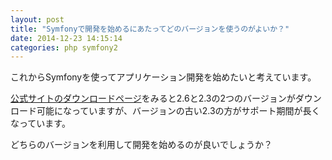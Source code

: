 ```yaml
---
layout: post
title: "Symfonyで開発を始めるにあたってどのバージョンを使うのがよいか？"
date: 2014-12-23 14:15:14
categories: php symfony2
---
```

<p>これからSymfonyを使ってアプリケーション開発を始めたいと考えています。</p>

<p><a href="http://symfony.com/download" rel="nofollow">公式サイトのダウンロードページ</a>をみると2.6と2.3の2つのバージョンがダウンロード可能になっていますが、バージョンの古い2.3の方がサポート期間が長くなっています。</p>

<p>どちらのバージョンを利用して開発を始めるのが良いでしょうか？</p>
